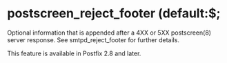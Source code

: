 # postscreen_reject_footer (default:$; 

 Optional information that is appended after a 4XX or 5XX
postscreen(8) server
response. See smtpd_reject_footer for further details.  

 This feature is available in Postfix 2.8 and later. 


